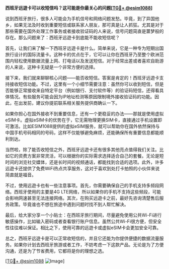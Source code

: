 **西班牙远遊卡可以收短信吗？这可能是你最关心的问题[[TG💪+ @esim1088](https://t.me/s/esim1088)]**

说到西班牙旅行，很多人可能会为手机信号和网络问题发愁。毕竟，到了异国他乡，如果无法及时收到重要短信或联系家人朋友，那可真是让人抓狂。尤其是对于那些需要在国外处理工作事务或者接收验证码的人来说，信号问题简直是噩梦般的存在。那么问题来了：西班牙远遊卡到底能不能收短信呢？

首先，让我们来了解一下西班牙远遊卡是什么。简单来说，它是一种专为短期出国旅行设计的国际流量卡。这种卡的优点在于，它可以让你在西班牙乃至整个欧洲范围内轻松使用数据流量上网、打电话以及发送短信。对于经常出差或者喜欢自助游的人来说，这种卡无疑是一个非常方便的选择。

接下来，我们就来聊聊核心问题——能否收短信。答案是肯定的！西班牙远遊卡支持接收短信功能。不过，这里有一个小细节需要注意：虽然你可以收到短信，但是否能够正常接收来自特定平台（例如银行、支付软件等）的验证码短信，还得看具体情况。有些服务可能会因为IP地址检测等原因限制境外接收验证码的功能。因此，在出发前，建议你提前联系相关服务提供商确认一下。

如果你担心在国外接收不到重要信息，还有一个更稳妥的办法——那就是使用虚拟eSIM卡。虚拟eSIM卡的优势在于，它无需物理更换SIM卡，直接通过手机设置即可激活。比如ESIM1088提供的虚拟eSIM服务，就可以帮助你在国外依然保持与中国手机号码相同的号码，这样不仅能够避免麻烦，还能确保所有重要信息都能顺利到达。

当然啦，除了能否收短信之外，西班牙远遊卡还有很多其他亮点值得我们关注。比如它的资费方案非常灵活，可以根据你的实际需求选择适合自己的套餐。无论是短时间的浏览社交媒体，还是长时间的视频通话，都能找到合适的选项。此外，许多远遊卡还提供了免费WiFi热点共享服务，这对于喜欢到处打卡拍照的小伙伴来说简直就是福音。

不过，使用远遊卡也有一些注意事项。首先，你需要确保自己的手机支持多频段网络。西班牙使用的主要是4G LTE网络，所以如果你的手机不支持这些频段，可能会影响网速甚至无法连接网络。其次，在购买远遊卡之前，最好先咨询清楚售后服务政策。毕竟谁也不想在旅途中遇到问题时找不到人帮忙解决。

最后，给大家分享一个小贴士：在西班牙旅行期间，尽量避免使用公共Wi-Fi进行敏感操作，比如输入密码或者查看银行账户信息。虽然公共Wi-Fi很方便，但安全性往往难以保证。相比之下，使用可靠的远遊卡或虚拟eSIM卡会更加安全可靠。

总之，西班牙远遊卡是可以正常收短信的，并且它还能为你提供便捷的数据流量服务。如果你计划去西班牙旅游或者工作，不妨考虑一下这款产品。无论是为了方便沟通，还是为了节省费用，它都将是你的理想之选。

[[TG💪+ @esim1088](https://t.me/s/esim1088) ![Image](https://i.postimg.cc/4NQfJmqS/Snipaste-2025-05-13-00-14-12.png)]